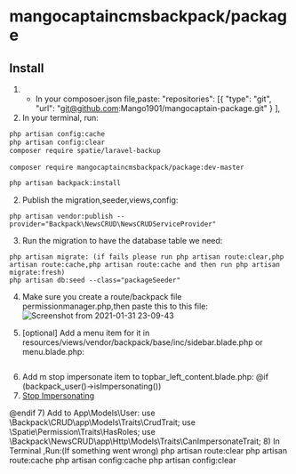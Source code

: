 # mangocaptaincmsbackpack/package
## Install

1) * In your composoer.json file,paste:
"repositories": [{
        "type": "git",
        "url": "git@github.com:Mango1901/mangocaptain-package.git"
    }
    ],
1) In your terminal, run:
``` bash
php artisan config:cache
php artisan config:clear
composer require spatie/laravel-backup
 
composer require mangocaptaincmsbackpack/package:dev-master

php artisan backpack:install
```

2) Publish the migration,seeder,views,config:

```
php artisan vendor:publish --provider="Backpack\NewsCRUD\NewsCRUDServiceProvider"
```

3) Run the migration to have the database table we need:

```
php artisan migrate: (if fails please run php artisan route:clear,php artisan route:cache,php artisan route:cache and then run php artisan migrate:fresh)
php artisan db:seed --class="packageSeeder"
```
4) Make sure you create a route/backpack file permissionmanager.php,then paste this to this file:
  ![Screenshot from 2021-01-31 23-09-43](https://user-images.githubusercontent.com/72479838/106390149-8ef03900-6419-11eb-82fc-8c0b0b525eb7.png)

5) [optional] Add a menu item for it in resources/views/vendor/backpack/base/inc/sidebar.blade.php or menu.blade.php:

```html

```
6) Add m stop impersonate item to topbar_left_content.blade.php:
@if (backpack_user()->isImpersonating())
    <li><a href="{{ url('admin/stop-impersonating') }}">Stop Impersonating</a></li>
@endif
7) Add to App\Models\User:
use \Backpack\CRUD\app\Models\Traits\CrudTrait;
use \Spatie\Permission\Traits\HasRoles;
use \Backpack\NewsCRUD\app\Http\Models\Traits\CanImpersonateTrait;
8) In Terminal ,Run:(If something went wrong)
php artisan route:clear
php artisan route:cache
php artisan config:cache
php artisan config:clear


